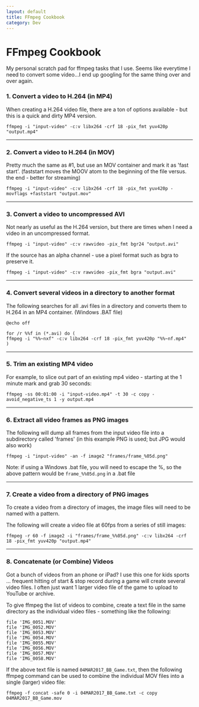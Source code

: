 ```yaml
---
layout: default
title: FFmpeg Cookbook
category: Dev
---
```


# FFmpeg Cookbook #

My personal scratch pad for ffmpeg tasks that I use.  Seems like everytime I need to convert some video...I end up googling for the same thing over and over again.

### 1. Convert a video to H.264 (in MP4) ###
When creating a H.264 video file, there are a ton of options available - but this is a quick and dirty MP4 version.

```Batchfile
ffmpeg -i "input-video" -c:v libx264 -crf 18 -pix_fmt yuv420p "output.mp4"
```

---

### 2. Convert a video to H.264 (in MOV) ###
Pretty much the same as #1, but use an MOV container and mark it as 'fast start'. (faststart moves the MOOV atom to the beginning of the file versus. the end - better for streaming)

```Batchfile
ffmpeg -i "input-video" -c:v libx264 -crf 18 -pix_fmt yuv420p -movflags +faststart "output.mov"
```

---

### 3. Convert a video to uncompressed AVI ###
Not nearly as useful as the H.264 version, but there are times when I need a video in an uncompressed format.

```Batchfile
ffmpeg -i "input-video" -c:v rawvideo -pix_fmt bgr24 "output.avi"
```

If the source has an alpha channel - use a pixel format such as bgra to preserve it.

```Batchfile
ffmpeg -i "input-video" -c:v rawvideo -pix_fmt bgra "output.avi"
```


---

### 4. Convert several videos in a directory to another format ###

The following searches for all .avi files in a directory and converts them to H.264 in an MP4 container. (Windows .BAT file)

```Batchfile
@echo off

for /r %%f in (*.avi) do (
ffmpeg -i "%%~nxf" -c:v libx264 -crf 18 -pix_fmt yuv420p "%%~nf.mp4"
)
```

---

### 5. Trim an existing MP4 video ###

For example, to slice out part of an existing mp4 video - starting at the 1 minute mark and grab 30 seconds:

```Batchfile
ffmpeg -ss 00:01:00 -i "input-video.mp4" -t 30 -c copy -avoid_negative_ts 1 -y output.mp4
```

---

### 6. Extract all video frames as PNG images ###

The following will dump all frames from the input video file into a subdirectory called 'frames' (in this example PNG is used; but JPG would also work)

```Batchfile
ffmpeg -i "input-video" -an -f image2 "frames/frame_%05d.png"
```

Note: if using a Windows .bat file, you will need to escape the %, so the above pattern would be `frame_%%05d.png` in a .bat file

---

### 7. Create a video from a directory of PNG images ###

To create a video from a directory of images, the image files will need to be named with a pattern.  

The following will create a video file at 60fps from a series of still images:

```Batchfile
ffmpeg -r 60 -f image2 -i "frames/frame_%%05d.png" -c:v libx264 -crf 18 -pix_fmt yuv420p "output.mp4"
```

---


### 8. Concatenate (or Combine) Videos ###
Got a bunch of videos from an phone or iPad?  I use this one for kids sports ... frequent hitting of start & stop record during a game will create several video files.
I often just want 1 larger video file of the game to upload to YouTube or archive.

To give ffmpeg the list of videos to combine, create a text file in the same directory as the individual video files - something like the following:

```Batchfile
file 'IMG_0051.MOV'
file 'IMG_0052.MOV'
file 'IMG_0053.MOV'
file 'IMG_0054.MOV'
file 'IMG_0055.MOV'
file 'IMG_0056.MOV'
file 'IMG_0057.MOV'
file 'IMG_0058.MOV'
```

If the above text file is named `04MAR2017_BB_Game.txt`, then the following ffmpeg command can be used to combine the individual MOV files into a single (larger) video file:

```Batchfile
ffmpeg -f concat -safe 0 -i 04MAR2017_BB_Game.txt -c copy 04MAR2017_BB_Game.mov
```

